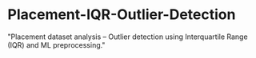# Placement-IQR-Outlier-Detection
"Placement dataset analysis – Outlier detection using Interquartile Range (IQR) and ML preprocessing."
